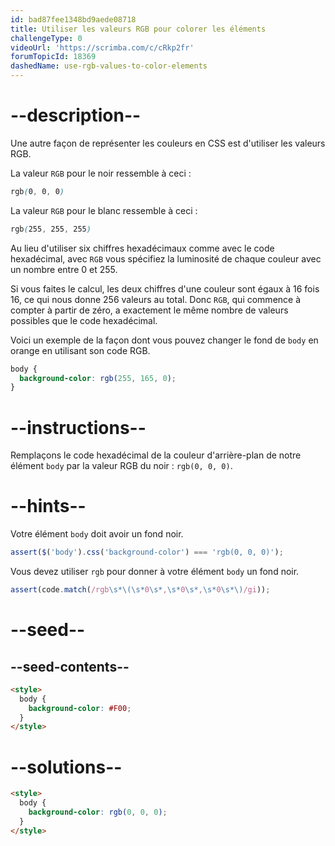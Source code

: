 ```yaml
---
id: bad87fee1348bd9aede08718
title: Utiliser les valeurs RGB pour colorer les éléments
challengeType: 0
videoUrl: 'https://scrimba.com/c/cRkp2fr'
forumTopicId: 18369
dashedName: use-rgb-values-to-color-elements
---
```


# --description--

Une autre façon de représenter les couleurs en CSS est d'utiliser les valeurs RGB.

La valeur `RGB` pour le noir ressemble à ceci :

```css
rgb(0, 0, 0)
```

La valeur `RGB` pour le blanc ressemble à ceci :

```css
rgb(255, 255, 255)
```

Au lieu d'utiliser six chiffres hexadécimaux comme avec le code hexadécimal, avec `RGB` vous spécifiez la luminosité de chaque couleur avec un nombre entre 0 et 255.

Si vous faites le calcul, les deux chiffres d'une couleur sont égaux à 16 fois 16, ce qui nous donne 256 valeurs au total. Donc `RGB`, qui commence à compter à partir de zéro, a exactement le même nombre de valeurs possibles que le code hexadécimal.

Voici un exemple de la façon dont vous pouvez changer le fond de `body` en orange en utilisant son code RGB.

```css
body {
  background-color: rgb(255, 165, 0);
}
```

# --instructions--

Remplaçons le code hexadécimal de la couleur d'arrière-plan de notre élément `body` par la valeur RGB du noir : `rgb(0, 0, 0)`.

# --hints--

Votre élément `body` doit avoir un fond noir.

```js
assert($('body').css('background-color') === 'rgb(0, 0, 0)');
```

Vous devez utiliser `rgb` pour donner à votre élément `body` un fond noir.

```js
assert(code.match(/rgb\s*\(\s*0\s*,\s*0\s*,\s*0\s*\)/gi));
```

# --seed--

## --seed-contents--

```html
<style>
  body {
    background-color: #F00;
  }
</style>
```

# --solutions--

```html
<style>
  body {
    background-color: rgb(0, 0, 0);
  }
</style>
```
